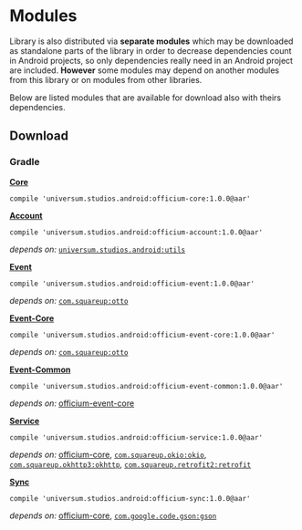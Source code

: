 Modules
===============

Library is also distributed via **separate modules** which may be downloaded as standalone parts of
the library in order to decrease dependencies count in Android projects, so only dependencies really
need in an Android project are included. **However** some modules may depend on another modules from
this library or on modules from other libraries.

Below are listed modules that are available for download also with theirs dependencies.

## Download ##

### Gradle ###

**[Core](https://github.com/universum-studios/android_officium/tree/master/library/src/main)**

    compile 'universum.studios.android:officium-core:1.0.0@aar'

**[Account](https://github.com/universum-studios/android_officium/tree/master/library/src/account)**

    compile 'universum.studios.android:officium-account:1.0.0@aar'

_depends on:_
[`universum.studios.android:utils`](https://github.com/universum-studios/android_utils)

**[Event](https://github.com/universum-studios/android_officium/tree/master/library/src/event)**

    compile 'universum.studios.android:officium-event:1.0.0@aar'

_depends on:_
[`com.squareup:otto`](http://square.github.io/otto/)

**[Event-Core](https://github.com/universum-studios/android_officium/tree/master/library/src/event/core)**

    compile 'universum.studios.android:officium-event-core:1.0.0@aar'

_depends on:_
[`com.squareup:otto`](http://square.github.io/otto/)

**[Event-Common](https://github.com/universum-studios/android_officium/tree/master/library/src/event/common)**

    compile 'universum.studios.android:officium-event-common:1.0.0@aar'

_depends on:_
[officium-event-core](https://github.com/universum-studios/android_officium/tree/master/library/src/main)

**[Service](https://github.com/universum-studios/android_officium/tree/master/library/src/service)**

    compile 'universum.studios.android:officium-service:1.0.0@aar'

_depends on:_
[officium-core](https://github.com/universum-studios/android_officium/tree/master/library/src/main),
[`com.squareup.okio:okio`](https://github.com/square/okio),
[`com.squareup.okhttp3:okhttp`](http://square.github.io/okhttp/),
[`com.squareup.retrofit2:retrofit`](http://square.github.io/retrofit/)

**[Sync](https://github.com/universum-studios/android_officium/tree/master/library/src/sync)**

    compile 'universum.studios.android:officium-sync:1.0.0@aar'

_depends on:_
[officium-core](https://github.com/universum-studios/android_officium/tree/master/library/src/main),
[`com.google.code.gson:gson`](https://github.com/google/gson)
